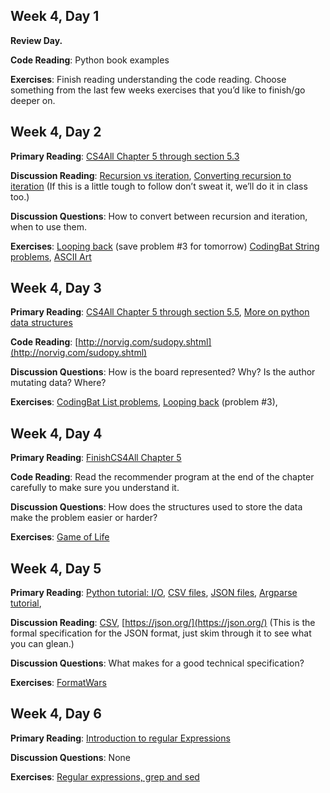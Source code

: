 ## Week 4, Day 1

**Review Day.**

**Code Reading**: Python book examples

**Exercises**: Finish reading understanding the code reading. Choose something from the last few weeks exercises that you’d like to finish/go deeper on.


## Week 4, Day 2

**Primary Reading**: [CS4All Chapter 5 through section 5.3](https://www.cs.hmc.edu/csforallbook/ImperativeProgramming/imperativeprogramming.html)

**Discussion Reading**: [Recursion vs iteration](https://arstechnica.com/information-technology/2013/04/recursion-or-while-loops-which-is-better/), [Converting recursion to iteration](http://blog.moertel.com/posts/2013-05-11-recursive-to-iterative.html) (If this is a little tough to follow don’t sweat it, we’ll do it in class too.)

**Discussion Questions**: How to convert between recursion and iteration, when to use them.

**Exercises**: [Looping back](https://www.cs.hmc.edu/twiki/bin/view/CSforAll/LoopingBack) (save problem #3 for tomorrow) [CodingBat String problems](https://codingbat.com/python/String-2), [ASCII Art](https://www.cs.hmc.edu/twiki/bin/view/CSforAll/ASCIIArt)


## Week 4, Day 3

**Primary Reading**: [CS4All Chapter 5 through section 5.5](https://www.cs.hmc.edu/csforallbook/ImperativeProgramming/imperativeprogramming.html), [More on python data structures](https://docs.python.org/3/tutorial/datastructures.html)

**Code Reading**: [http://norvig.com/sudopy.shtml](http://norvig.com/sudopy.shtml)

**Discussion Questions**: How is the board represented? Why? Is the author mutating data? Where?

**Exercises**: [CodingBat List problems](https://codingbat.com/python/List-2), [Looping back](https://www.cs.hmc.edu/twiki/bin/view/CSforAll/LoopingBack) (problem #3),


## Week 4, Day 4

**Primary Reading**: [FinishCS4All Chapter 5 ](https://www.cs.hmc.edu/csforallbook/ImperativeProgramming/imperativeprogramming.html)

**Code Reading**: Read the recommender program at the end of the chapter carefully to make sure you understand it.

**Discussion Questions**: How does the structures used to store the data make the problem easier or harder?

**Exercises**: [Game of Life](https://www.cs.hmc.edu/twiki/bin/view/CSforAll/GameofLife)


## Week 4, Day 5

**Primary Reading**: [Python tutorial: I/O](https://docs.python.org/3.7/tutorial/inputoutput.html), [CSV files](https://stackabuse.com/reading-and-writing-csv-files-in-python/), [JSON files](https://stackabuse.com/reading-and-writing-json-to-a-file-in-python/), [Argparse tutorial](https://docs.python.org/3/howto/argparse.html),

**Discussion Reading**: [CSV](https://en.wikipedia.org/wiki/Comma-separated_values), [https://json.org/](https://json.org/) (This is the formal specification for the JSON format, just skim through it to see what you can glean.)

**Discussion Questions**: What makes for a good technical specification?

**Exercises**: [FormatWars](format_wars.md)


## Week 4, Day 6

**Primary Reading**: [Introduction to regular Expressions](https://www.youtube.com/watch?v=tWzBTc3K4o0&feature=youtu.be)

**Discussion Questions**: None

**Exercises**: [Regular expressions, grep and sed](regex_grep_sed.md)
